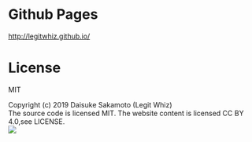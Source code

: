 # Github Pages
http://legitwhiz.github.io/

# License
MIT

Copyright (c) 2019 Daisuke Sakamoto (Legit Whiz)  
The source code is licensed MIT. The website content is licensed CC BY 4.0,see LICENSE.  
<img src="https://licensebuttons.net/l/by/4.0/80x15.png">

# 
